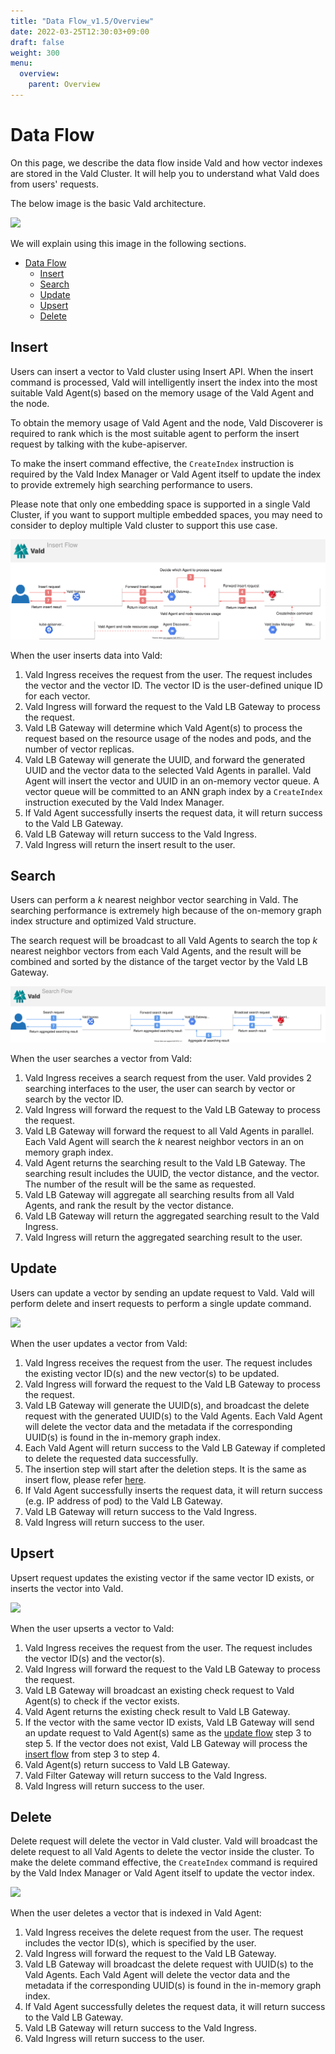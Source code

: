 ```yaml
---
title: "Data Flow_v1.5/Overview"
date: 2022-03-25T12:30:03+09:00
draft: false
weight: 300
menu:
  overview:
    parent: Overview
---
```


# Data Flow

On this page, we describe the data flow inside Vald and how vector indexes are stored in the Vald Cluster.
It will help you to understand what Vald does from users' requests.

The below image is the basic Vald architecture.

<img src="/images/v1.5/overview/vald_basic_architecture.svg" />

We will explain using this image in the following sections.

- [Data Flow](#data-flow)
  - [Insert](#insert)
  - [Search](#search)
  - [Update](#update)
  - [Upsert](#upsert)
  - [Delete](#delete)

## Insert

Users can insert a vector to Vald cluster using Insert API. When the insert command is processed, Vald will intelligently insert the index into the most suitable Vald Agent(s) based on the memory usage of the Vald Agent and the node.

To obtain the memory usage of Vald Agent and the node, Vald Discoverer is required to rank which is the most suitable agent to perform the insert request by talking with the kube-apiserver.

To make the insert command effective, the `CreateIndex` instruction is required by the Vald Index Manager or Vald Agent itself to update the index to provide extremely high searching performance to users.

Please note that only one embedding space is supported in a single Vald Cluster, if you want to support multiple embedded spaces, you may need to consider to deploy multiple Vald cluster to support this use case.

<img src="/images/v1.5/overview/insert_flow_v2.svg" />

When the user inserts data into Vald:

1. Vald Ingress receives the request from the user. The request includes the vector and the vector ID. The vector ID is the user-defined unique ID for each vector.
2. Vald Ingress will forward the request to the Vald LB Gateway to process the request.
3. Vald LB Gateway will determine which Vald Agent(s) to process the request based on the resource usage of the nodes and pods, and the number of vector replicas.
4. Vald LB Gateway will generate the UUID, and forward the generated UUID and the vector data to the selected Vald Agents in parallel. Vald Agent will insert the vector and UUID in an on-memory vector queue. A vector queue will be committed to an ANN graph index by a `CreateIndex` instruction executed by the Vald Index Manager.
5. If Vald Agent successfully inserts the request data, it will return success to the Vald LB Gateway.
6. Vald LB Gateway will return success to the Vald Ingress.
7. Vald Ingress will return the insert result to the user.

## Search

Users can perform a _k_ nearest neighbor vector searching in Vald. The searching performance is extremely high because of the on-memory graph index structure and optimized Vald structure.

The search request will be broadcast to all Vald Agents to search the top _k_ nearest neighbor vectors from each Vald Agents, and the result will be combined and sorted by the distance of the target vector by the Vald LB Gateway.

<img src="/images/v1.5/overview/search_flow_v2.svg" />

When the user searches a vector from Vald:

1. Vald Ingress receives a search request from the user. Vald provides 2 searching interfaces to the user, the user can search by vector or search by the vector ID.
2. Vald Ingress will forward the request to the Vald LB Gateway to process the request.
3. Vald LB Gateway will forward the request to all Vald Agents in parallel. Each Vald Agent will search the _k_ nearest neighbor vectors in an on memory graph index.
4. Vald Agent returns the searching result to the Vald LB Gateway. The searching result includes the UUID, the vector distance, and the vector. The number of the result will be the same as requested.
5. Vald LB Gateway will aggregate all searching results from all Vald Agents, and rank the result by the vector distance.
6. Vald LB Gateway will return the aggregated searching result to the Vald Ingress.
7. Vald Ingress will return the aggregated searching result to the user.

## Update

Users can update a vector by sending an update request to Vald. Vald will perform delete and insert requests to perform a single update command.

<img src="/images/v1.5/overview/update_flow_v2.svg" />

When the user updates a vector from Vald:

1. Vald Ingress receives the request from the user. The request includes the existing vector ID(s) and the new vector(s) to be updated.
2. Vald Ingress will forward the request to the Vald LB Gateway to process the request.
3. Vald LB Gateway will generate the UUID(s), and broadcast the delete request with the generated UUID(s) to the Vald Agents. Each Vald Agent will delete the vector data and the metadata if the corresponding UUID(s) is found in the in-memory graph index.
4. Each Vald Agent will return success to the Vald LB Gateway if completed to delete the requested data successfully.
5. The insertion step will start after the deletion steps. It is the same as insert flow, please refer [here](#insert).
6. If Vald Agent successfully inserts the request data, it will return success (e.g. IP address of pod) to the Vald LB Gateway.
7. Vald LB Gateway will return success to the Vald Ingress.
8. Vald Ingress will return success to the user.

## Upsert

Upsert request updates the existing vector if the same vector ID exists, or inserts the vector into Vald.

<img src="/images/v1.5/overview/upsert_flow_v2.svg" />

When the user upserts a vector to Vald:

1. Vald Ingress receives the request from the user. The request includes the vector ID(s) and the vector(s).
2. Vald Ingress will forward the request to the Vald LB Gateway to process the request.
3. Vald LB Gateway will broadcast an existing check request to Vald Agent(s) to check if the vector exists.
4. Vald Agent returns the existing check result to Vald LB Gateway.
5. If the vector with the same vector ID exists, Vald LB Gateway will send an update request to Vald Agent(s) same as the [update flow](#update) step 3 to step 5. If the vector does not exist, Vald LB Gateway will process the [insert flow](#insert) from step 3 to step 4.
6. Vald Agent(s) return success to Vald LB Gateway.
7. Vald Filter Gateway will return success to the Vald Ingress.
8. Vald Ingress will return success to the user.

## Delete

Delete request will delete the vector in Vald cluster. Vald will broadcast the delete request to all Vald Agents to delete the vector inside the cluster. To make the delete command effective, the `CreateIndex` command is required by the Vald Index Manager or Vald Agent itself to update the vector index.

<img src="/images/v1.5/overview/delete_flow_v2.svg" />

When the user deletes a vector that is indexed in Vald Agent:

1. Vald Ingress receives the delete request from the user. The request includes the vector ID(s), which is specified by the user.
2. Vald Ingress will forward the request to the Vald LB Gateway.
3. Vald LB Gateway will broadcast the delete request with UUID(s) to the Vald Agents. Each Vald Agent will delete the vector data and the metadata if the corresponding UUID(s) is found in the in-memory graph index.
4. If Vald Agent successfully deletes the request data, it will return success to the Vald LB Gateway.
5. Vald LB Gateway will return success to the Vald Ingress.
6. Vald Ingress will return success to the user.

